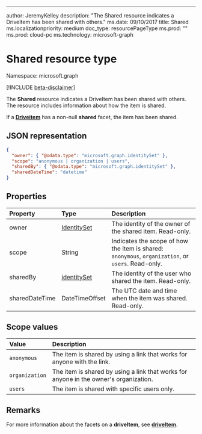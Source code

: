 ---
author: JeremyKelley
description: "The Shared resource indicates a DriveItem has been shared with others."
ms.date: 09/10/2017
title: Shared
ms.localizationpriority: medium
doc_type: resourcePageType
ms.prod: ""
ms.prod: cloud-pc
ms.technology: microsoft-graph
# Shared resource type

Namespace: microsoft.graph

[!INCLUDE [beta-disclaimer](../../includes/beta-disclaimer.md)]

The **Shared** resource indicates a DriveItem has been shared with others.
The resource includes information about how the item is shared.

If a [**Driveitem**](driveitem.md) has a non-null **shared** facet, the item has been shared.

## JSON representation

<!-- {
  "blockType": "resource",
  "@odata.type": "microsoft.graph.shared",
  "optionalProperties": [ "sharedBy", "sharedDateTime" ]
}-->

```json
{
  "owner": { "@odata.type": "microsoft.graph.identitySet" },
  "scope": "anonymous | organization | users",
  "sharedBy": { "@odata.type": "microsoft.graph.identitySet" },
  "sharedDateTime": "datetime"
}
```

## Properties

| Property       | Type                          | Description
| :------------- |:------------------------------|:----------------------------
| owner          | [IdentitySet](identityset.md) | The identity of the owner of the shared item. Read-only.
| scope          | String                        | Indicates the scope of how the item is shared: `anonymous`, `organization`, or `users`. Read-only.
| sharedBy       | [identitySet](identityset.md) | The identity of the user who shared the item. Read-only.
| sharedDateTime | DateTimeOffset                | The UTC date and time when the item was shared. Read-only.

## Scope values

| Value          | Description                                                                           |
|:---------------|:--------------------------------------------------------------------------------------|
| `anonymous`    | The item is shared by using a link that works for anyone with the link.               |
| `organization` | The item is shared by using a link that works for anyone in the owner's organization. |
| `users`        | The item is shared with specific users only.                                          |

## Remarks

For more information about the facets on a **driveItem**, see [**driveItem**](driveitem.md).

<!--
{
  "type": "#page.annotation",
  "description": "The shared facet provides info about shared items.",
  "keywords": "shared,share,item,facet,onedrive",
  "section": "documentation",
  "tocPath": "Facets/Shared",
  "suppressions": []
}
-->


